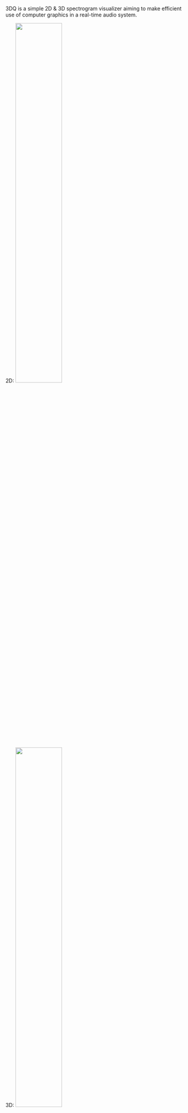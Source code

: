 3DQ is a simple 2D & 3D spectrogram visualizer aiming to make efficient use of computer graphics in a real-time audio system.

2D:
<img src="https://i.imgur.com/PU66BzV.png" height="50%" width="50%">

3D:
<img src="https://i.imgur.com/Mtw1hLo.png" height="50%" width="50%">

